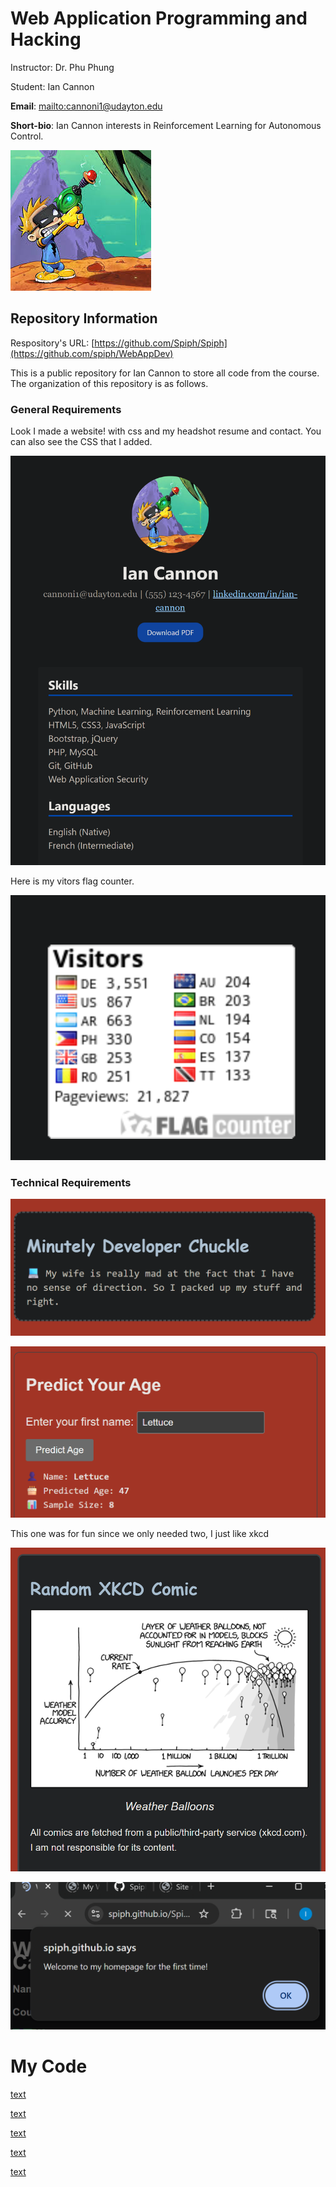 # Web Application Programming and Hacking
Instructor: Dr. Phu Phung

Student: Ian Cannon

**Email**: [mailto:cannoni1@udayton.edu](cannoni1@udayton.edu)

**Short-bio**: Ian Cannon interests in Reinforcement Learning for Autonomous Control. 

![Ian's headshot](docs/headshot.jpg)

## Repository Information

Respository's URL: [https://github.com/Spiph/Spiph](https://github.com/spiph/WebAppDev)

This is a public repository for Ian Cannon to store all code from the course. The organization of this repository is as follows.

### General Requirements

Look I made a website! with css and my headshot resume and contact. You can also see the CSS that I added.

![My website](image.png)


Here is my vitors flag counter.

![Flags](image-1.png)

### Technical Requirements

![add updater every minute](image-2.png)

![age predicter](image-3.png)

This one was for fun since we only needed two, I just like xkcd

![XKCD comics!](image-5.png)

![cookies!](image-4.png)

# My Code

[text](docs/clock.js)

[text](docs/echo.php) 

[text](docs/email.js) 

[text](docs/index.html) 

[text](docs/waph-cannoni1.html)



